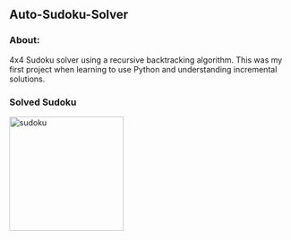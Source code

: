 ## Auto-Sudoku-Solver

### About:
4x4 Sudoku solver using a recursive backtracking algorithm. This was my first project when learning to use Python and understanding incremental solutions.

### Solved Sudoku

<img width="204" alt="sudoku" src="https://user-images.githubusercontent.com/27514948/160003009-cbbaef71-2d51-4dc4-aa5b-153f5bf7f199.png">
